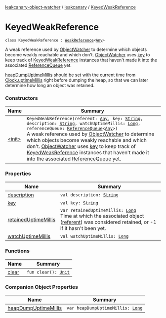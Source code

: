 [leakcanary-object-watcher](../../index.md) / [leakcanary](../index.md) / [KeyedWeakReference](./index.md)

# KeyedWeakReference

`class KeyedWeakReference : `[`WeakReference`](https://docs.oracle.com/javase/6/docs/api/java/lang/ref/WeakReference.html)`<`[`Any`](https://kotlinlang.org/api/latest/jvm/stdlib/kotlin/-any/index.html)`>`

A weak reference used by [ObjectWatcher](../-object-watcher/index.md) to determine which objects become weakly reachable
and which don't. [ObjectWatcher](../-object-watcher/index.md) uses [key](key.md) to keep track of [KeyedWeakReference](./index.md) instances that
haven't made it into the associated [ReferenceQueue](https://docs.oracle.com/javase/6/docs/api/java/lang/ref/ReferenceQueue.html) yet.

[heapDumpUptimeMillis](heap-dump-uptime-millis.md) should be set with the current time from [Clock.uptimeMillis](../-clock/uptime-millis.md) right
before dumping the heap, so that we can later determine how long an object was retained.

### Constructors

| Name | Summary |
|---|---|
| [&lt;init&gt;](-init-.md) | `KeyedWeakReference(referent: `[`Any`](https://kotlinlang.org/api/latest/jvm/stdlib/kotlin/-any/index.html)`, key: `[`String`](https://kotlinlang.org/api/latest/jvm/stdlib/kotlin/-string/index.html)`, description: `[`String`](https://kotlinlang.org/api/latest/jvm/stdlib/kotlin/-string/index.html)`, watchUptimeMillis: `[`Long`](https://kotlinlang.org/api/latest/jvm/stdlib/kotlin/-long/index.html)`, referenceQueue: `[`ReferenceQueue`](https://docs.oracle.com/javase/6/docs/api/java/lang/ref/ReferenceQueue.html)`<`[`Any`](https://kotlinlang.org/api/latest/jvm/stdlib/kotlin/-any/index.html)`>)`<br>A weak reference used by [ObjectWatcher](../-object-watcher/index.md) to determine which objects become weakly reachable and which don't. [ObjectWatcher](../-object-watcher/index.md) uses [key](key.md) to keep track of [KeyedWeakReference](./index.md) instances that haven't made it into the associated [ReferenceQueue](https://docs.oracle.com/javase/6/docs/api/java/lang/ref/ReferenceQueue.html) yet. |

### Properties

| Name | Summary |
|---|---|
| [description](description.md) | `val description: `[`String`](https://kotlinlang.org/api/latest/jvm/stdlib/kotlin/-string/index.html) |
| [key](key.md) | `val key: `[`String`](https://kotlinlang.org/api/latest/jvm/stdlib/kotlin/-string/index.html) |
| [retainedUptimeMillis](retained-uptime-millis.md) | `var retainedUptimeMillis: `[`Long`](https://kotlinlang.org/api/latest/jvm/stdlib/kotlin/-long/index.html)<br>Time at which the associated object ([referent](https://docs.oracle.com/javase/6/docs/api/java/lang/ref/WeakReference.html#referent)) was considered retained, or -1 if it hasn't been yet. |
| [watchUptimeMillis](watch-uptime-millis.md) | `val watchUptimeMillis: `[`Long`](https://kotlinlang.org/api/latest/jvm/stdlib/kotlin/-long/index.html) |

### Functions

| Name | Summary |
|---|---|
| [clear](clear.md) | `fun clear(): `[`Unit`](https://kotlinlang.org/api/latest/jvm/stdlib/kotlin/-unit/index.html) |

### Companion Object Properties

| Name | Summary |
|---|---|
| [heapDumpUptimeMillis](heap-dump-uptime-millis.md) | `var heapDumpUptimeMillis: `[`Long`](https://kotlinlang.org/api/latest/jvm/stdlib/kotlin/-long/index.html) |
